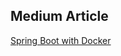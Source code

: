 ## Medium Article

[Spring Boot with Docker](https://stanislav-vain.medium.com/spring-boot-with-docker-2467db187fa2)
